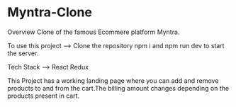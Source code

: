 # Myntra-Clone

Overview
Clone of the famous Ecommere platform Myntra.

To use this project --> 
Clone the repository 
npm i and npm run dev to start the server.

Tech Stack -->
React
Redux

This Project has a working landing page where you can add and remove products to and from the cart.The billing amount changes depending on the products present in cart. 


